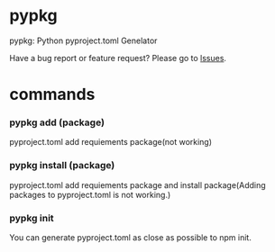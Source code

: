 # pypkg
pypkg: Python pyproject.toml Genelator

Have a bug report or feature request? Please go to [lssues](https://github.com/sonyakun/pypkg/issues).
# commands
### pypkg add (package)
pyproject.toml add requiements package(not working)
### pypkg install (package)
pyproject.toml add requiements package and install package(Adding packages to pyproject.toml is not working.)
### pypkg init
You can generate pyproject.toml as close as possible to npm init.
